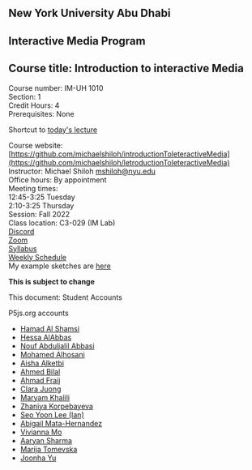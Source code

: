 
## New York University Abu Dhabi    
## Interactive Media Program    
## Course title: Introduction to interactive Media  
Course number: IM-UH 1010   
Section: 1    
Credit Hours: 4         
Prerequisites: None       

Shortcut to [today's lecture](lectureNotes.md/#todays-lecture)

Course website: [https://github.com/michaelshiloh/introductionToleteractiveMedia](https://github.com/michaelshiloh/letroductionToleteractiveMedia)      
Instructor: Michael Shiloh mshiloh@nyu.edu    
Office hours: By appointment  
Meeting times:    
	12:45-3:25 Tuesday  
	2:10-3:25 Thursday     
Session: Fall 2022       
Class location: C3-029 (IM Lab)  
[Discord](https://discord.gg/mFJ5fqKk)  
[Zoom](https://nyu.zoom.us/j/97909657731)  
[Syllabus](https://intro.nyuadim.com/syllabus/)  
[Weekly Schedule](https://intro.nyuadim.com/Weekly%20Schedule)  
My example sketches are [here](https://editor.p5js.org/michaelshiloh/sketches)

**This is subject to change**

This document: Student Accounts

P5js.org accounts
- [Hamad Al Shamsi]()
- [Hessa AlAbbas]()
- [Nouf Abduljalil Abbasi](https://editor.p5js.org/Nouf-Alabbasi/sketches)
- [Mohamed Alhosani](https://editor.p5js.org/Mohamed_Khalifa/sketches)
- [Aisha Alketbi]()
- [Ahmed Bilal]()
- [Ahmad Fraij](https://editor.p5js.org/AhmadFraij/sketches)
- [Clara Juong]()
- [Maryam Khalili](https://editor.p5js.org/maryami/sketches)
- [Zhaniya Korpebayeva]()
- [Seo Yoon Lee (Ian)]()
- [Abigail Mata-Hernandez](https://editor.p5js.org/abigailmh/sketches)
- [Vivianna Mo](https://editor.p5js.org/vivimo/sketches)
- [Aaryan Sharma]()
- [Marija Tomevska](https://editor.p5js.org/marijaaa/sketches)
- [Joonha Yu](https://editor.p5js.org/ob2sd/sketches)
